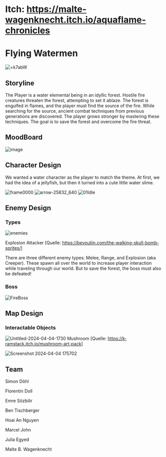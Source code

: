 # Itch: https://malte-wagenknecht.itch.io/aquaflame-chronicles
# Flying Watermen

![+k7abW](https://github.com/Malte0/flying-watermen/assets/116385114/0293063a-591b-4c86-8c35-2f1f36d1e44e)


## Storyline
The Player is a water elemental being in an idyllic forest.
Hostile fire creatures threaten the forest, attempting to set it ablaze.
The forest  is engulfed in flames, and the player must find the source of the fire.
While searching for the source, ancient combat techniques from previous generations are discovered.
The player grows stronger by mastering these techniques.
The goal is to save the forest and overcome the fire threat.


## MoodBoard
![image](https://github.com/Malte0/flying-watermen/assets/116385114/15c7aa38-6815-4aab-8cfe-900166cf528a)


## Character Design
We wanted a water character as the player to match the theme. At first, we had the idea of a jellyfish, but then it turned into a cute little water slime.

![frame0000](https://github.com/Malte0/flying-watermen/assets/116385114/e8037a51-8021-4259-92a2-b0cf73387ace) 
![arrow-25832_640](https://github.com/Malte0/flying-watermen/assets/116385114/579de1dd-3073-49f1-a483-87bc32a63fcb) ![01Idle](https://github.com/Malte0/flying-watermen/assets/116385114/4f40ec79-9c89-4090-a648-ae9defdf14de)

## Enemy Design
### Types
![enemies](https://github.com/Malte0/flying-watermen/assets/116385114/10d631c8-0eeb-4dbc-aefb-184f720268ab)


Explosion Attacker [Quelle: https://bevouliin.com/the-walking-skull-bomb-sprites/]

There are three different enemy types: Melee, Range, and Explosion (aka Creeper). These spawn all over the world to increase player interaction while traveling through our world. But to save the forest, the boss must also be defeated!

### Boss
![FireBoss](https://github.com/Malte0/flying-watermen/assets/116385114/49601b85-b82d-49c6-9bb4-6b7fa4130450)



## Map Design
### Interactable Objects
![Untitled-2024-04-04-1730](https://github.com/Malte0/flying-watermen/assets/116385114/4ecee93f-70d5-4696-adb9-c5157f329714)
Mushroom [Quelle: https://k-ramstack.itch.io/mushroom-art-pack]

![Screenshot 2024-04-04 175702](https://github.com/Malte0/flying-watermen/assets/116385114/940ee810-483e-4e58-a341-2d7f6acaccce)


## Team
Simon Döhl

Florentin Doll

Emre Sözbilir

Ben Tischberger

Hoai An Nguyen

Marcel John

Julia Egyed

Malte B. Wagenknecht
